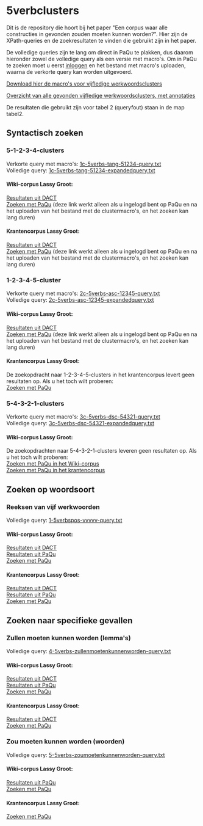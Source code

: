 # 5verbclusters
Dit is de repository die hoort bij het paper "Een corpus waar alle constructies in gevonden zouden moeten kunnen worden?". Hier zijn de XPath-queries en de zoekresultaten te vinden die gebruikt zijn in het paper.

De volledige queries zijn te lang om direct in PaQu te plakken, dus daarom hieronder zowel de volledige query als een versie met macro's. Om in PaQu te zoeken moet u eerst [inloggen](https://www.let.rug.nl/~kleiweg/paqulogin/) en het bestand met macro's uploaden, waarna de verkorte query kan worden uitgevoerd.

[Download hier de macro's voor vijfledige werkwoordsclusters](5v-clustermacros.txt)

[Overzicht van alle gevonden vijfledige werkwoordsclusters, met annotaties](dact-allcorrect-syntactic.csv)

De resultaten die gebruikt zijn voor tabel 2 (queryfout) staan in de map tabel2. 

## Syntactisch zoeken

### 5-1-2-3-4-clusters
Verkorte query met macro's: [1c-5verbs-tang-51234-query.txt](1c-5verbs-tang-51234-query.txt)  
Volledige query: [1c-5verbs-tang-51234-expandedquery.txt](1c-5verbs-tang-51234-expandedquery.txt)  

#### Wiki-corpus Lassy Groot:  
[Resultaten uit DACT](dact-nlwiki-5verbs-tang-generalized-query1c.csv)  
[Zoeken met PaQu](https://paqu.let.rug.nl:8068/xpath?db=lassywiki&xpath=%2F%2Fnode%5B%28%25v%25+and%0D%0A++++++++++++++%28+some+%24x+in+%2F%2Fnode%5B%0D%0A+++++++++++++++++++++++%25vhead%25+and%0D%0A+++++++++++++++++++++++%28+some+%24y+in+%2F%2Fnode%5B%0D%0A+++++++++++++++++++++++++++++++%25v%25+and%0D%0A+++++++++++++++++++++++++++++++%28+some+%24z+in+%2F%2Fnode%5B%25v%25+and%0D%0A+++++++++++++++++++++++++++++++++++++++%28+some+%24n+in+%2F%2Fnode%5B%25v%25%5D%0D%0A+++++++++++++++++++++++++++++++++++++++++satisfies+%28%28%25e%25%3D%24n%2F%25b%25%29%0D%0A+++++++++++++++++++++++++++++++++++++++++and+%25sameclausen%25%29%0D%0A+++++++++++++++++++++++++++++++++++++++++%29%0D%0A+++++++++++++++++++++++++++++++++++++++%5D%0D%0A+++++++++++++++++++++++++++++++++satisfies+%28%28%25e%25%3D%24z%2F%25b%25%29%0D%0A+++++++++++++++++++++++++++++++++and+%25sameclause3%25%29%0D%0A+++++++++++++++++++++++++++++++++%29%0D%0A+++++++++++++++++++++++++++++++%5D%0D%0A+++++++++++++++++++++++++satisfies+%28%28%25e%25%3D%24y%2F%25b%25%29%0D%0A+++++++++++++++++++++++++and+%25sameclause2%25%29%0D%0A+++++++++++++++++++++++++%29%0D%0A+++++++++++++++++++++++%5D%0D%0A+++++++++++++++satisfies+%28%28%25e%25%3D%24x%2F%25b%25%29+%0D%0A+++++++++++++++and+%25sameclause%25%29%0D%0A++++++++++++++%29%0D%0A+++++++++%29%5D&mt=std&xn=100) (deze link werkt alleen als u ingelogd bent op PaQu en na het uploaden van het bestand met de clustermacro's, en het zoeken kan lang duren)

#### Krantencorpus Lassy Groot:  
[Resultaten uit DACT](dact-krant-5verbs-tang-generalized-query1c.csv)  
[Zoeken met PaQu](https://paqu.let.rug.nl:8068/xpath?db=lassynewspapers&xpath=%2F%2Fnode%5B%28%25v%25+and%0D%0A++++++++++++++%28+some+%24x+in+%2F%2Fnode%5B%0D%0A+++++++++++++++++++++++%25vhead%25+and%0D%0A+++++++++++++++++++++++%28+some+%24y+in+%2F%2Fnode%5B%0D%0A+++++++++++++++++++++++++++++++%25v%25+and%0D%0A+++++++++++++++++++++++++++++++%28+some+%24z+in+%2F%2Fnode%5B%25v%25+and%0D%0A+++++++++++++++++++++++++++++++++++++++%28+some+%24n+in+%2F%2Fnode%5B%25v%25%5D%0D%0A+++++++++++++++++++++++++++++++++++++++++satisfies+%28%28%25e%25%3D%24n%2F%25b%25%29%0D%0A+++++++++++++++++++++++++++++++++++++++++and+%25sameclausen%25%29%0D%0A+++++++++++++++++++++++++++++++++++++++++%29%0D%0A+++++++++++++++++++++++++++++++++++++++%5D%0D%0A+++++++++++++++++++++++++++++++++satisfies+%28%28%25e%25%3D%24z%2F%25b%25%29%0D%0A+++++++++++++++++++++++++++++++++and+%25sameclause3%25%29%0D%0A+++++++++++++++++++++++++++++++++%29%0D%0A+++++++++++++++++++++++++++++++%5D%0D%0A+++++++++++++++++++++++++satisfies+%28%28%25e%25%3D%24y%2F%25b%25%29%0D%0A+++++++++++++++++++++++++and+%25sameclause2%25%29%0D%0A+++++++++++++++++++++++++%29%0D%0A+++++++++++++++++++++++%5D%0D%0A+++++++++++++++satisfies+%28%28%25e%25%3D%24x%2F%25b%25%29+%0D%0A+++++++++++++++and+%25sameclause%25%29%0D%0A++++++++++++++%29%0D%0A+++++++++%29%5D&mt=std&xn=100) (deze link werkt alleen als u ingelogd bent op PaQu en na het uploaden van het bestand met de clustermacro's, en het zoeken kan lang duren)

### 1-2-3-4-5-cluster
Verkorte query met macro's: [2c-5verbs-asc-12345-query.txt](2c-5verbs-asc-12345-query.txt)  
Volledige query: [2c-5verbs-asc-12345-expandedquery.txt](2c-5verbs-asc-12345-expandedquery.txt)  

#### Wiki-corpus Lassy Groot:  
[Resultaten uit DACT](dact-nlwiki-5verbs-asc-generalized-query2c.csv)  
[Zoeken met PaQu](https://paqu.let.rug.nl:8068/xpath?db=lassywiki&xpath=%2F%2Fnode%5B%28%25v%25+and%0D%0A++++++++++++++%28+some+%24x+in+%2F%2Fnode%5B%0D%0A+++++++++++++++++++++++%25vhead%25+and%0D%0A+++++++++++++++++++++++%28+some+%24y+in+%2F%2Fnode%5B%0D%0A+++++++++++++++++++++++++++++++%25v%25+and%0D%0A+++++++++++++++++++++++++++++++%28+some+%24z+in+%2F%2Fnode%5B%25v%25+and%0D%0A+++++++++++++++++++++++++++++++++++++++%28+some+%24n+in+%2F%2Fnode%5B%25v%25%5D%0D%0A+++++++++++++++++++++++++++++++++++++++++satisfies+%28%28%25e%25%3D%24n%2F%25b%25%29%0D%0A+++++++++++++++++++++++++++++++++++++++++and+%25sameclausen%25%29%0D%0A+++++++++++++++++++++++++++++++++++++++++%29%0D%0A+++++++++++++++++++++++++++++++++++++++%5D%0D%0A+++++++++++++++++++++++++++++++++satisfies+%28%28%25e%25%3D%24z%2F%25b%25%29%0D%0A+++++++++++++++++++++++++++++++++and+%25sameclause3%25%29%0D%0A+++++++++++++++++++++++++++++++++%29%0D%0A+++++++++++++++++++++++++++++++%5D%0D%0A+++++++++++++++++++++++++satisfies+%28%28%25e%25%3D%24y%2F%25b%25%29%0D%0A+++++++++++++++++++++++++and+%25sameclause2%25%29%0D%0A+++++++++++++++++++++++++%29%0D%0A+++++++++++++++++++++++%5D%0D%0A+++++++++++++++satisfies+%28%28%25b%25%3D%24x%2F%25e%25%2B3%29+%0D%0A+++++++++++++++and+%25sameclause%25%29%0D%0A++++++++++++++%29%0D%0A%29%5D&mt=std&xn=100) (deze link werkt alleen als u ingelogd bent op PaQu en na het uploaden van het bestand met de clustermacro's, en het zoeken kan lang duren)

#### Krantencorpus Lassy Groot:  
De zoekopdracht naar 1-2-3-4-5-clusters in het krantencorpus levert geen resultaten op. Als u het toch wilt proberen:  
[Zoeken met PaQu](https://paqu.let.rug.nl:8068/xpath?db=lassynewspapers&xpath=%2F%2Fnode%5B%28%25v%25+and%0D%0A++++++++++++++%28+some+%24x+in+%2F%2Fnode%5B%0D%0A+++++++++++++++++++++++%25vhead%25+and%0D%0A+++++++++++++++++++++++%28+some+%24y+in+%2F%2Fnode%5B%0D%0A+++++++++++++++++++++++++++++++%25v%25+and%0D%0A+++++++++++++++++++++++++++++++%28+some+%24z+in+%2F%2Fnode%5B%25v%25+and%0D%0A+++++++++++++++++++++++++++++++++++++++%28+some+%24n+in+%2F%2Fnode%5B%25v%25%5D%0D%0A+++++++++++++++++++++++++++++++++++++++++satisfies+%28%28%25e%25%3D%24n%2F%25b%25%29%0D%0A+++++++++++++++++++++++++++++++++++++++++and+%25sameclausen%25%29%0D%0A+++++++++++++++++++++++++++++++++++++++++%29%0D%0A+++++++++++++++++++++++++++++++++++++++%5D%0D%0A+++++++++++++++++++++++++++++++++satisfies+%28%28%25e%25%3D%24z%2F%25b%25%29%0D%0A+++++++++++++++++++++++++++++++++and+%25sameclause3%25%29%0D%0A+++++++++++++++++++++++++++++++++%29%0D%0A+++++++++++++++++++++++++++++++%5D%0D%0A+++++++++++++++++++++++++satisfies+%28%28%25e%25%3D%24y%2F%25b%25%29%0D%0A+++++++++++++++++++++++++and+%25sameclause2%25%29%0D%0A+++++++++++++++++++++++++%29%0D%0A+++++++++++++++++++++++%5D%0D%0A+++++++++++++++satisfies+%28%28%25b%25%3D%24x%2F%25e%25%2B3%29+%0D%0A+++++++++++++++and+%25sameclause%25%29%0D%0A++++++++++++++%29%0D%0A%29%5D&mt=std&xn=100)

### 5-4-3-2-1-clusters
Verkorte query met macro's: [3c-5verbs-dsc-54321-query.txt](3c-5verbs-dsc-54321-query.txt)  
Volledige query: [3c-5verbs-dsc-54321-expandedquery.txt](3c-5verbs-dsc-54321-expandedquery.txt)  

#### Wiki-corpus Lassy Groot: 
De zoekopdrachten naar 5-4-3-2-1-clusters leveren geen resultaten op. Als u het toch wilt proberen:  
[Zoeken met PaQu in het Wiki-corpus](https://paqu.let.rug.nl:8068/xpath?db=lassywiki&xpath=%2F%2Fnode%5B%28%25v%25+and%0D%0A++++++++++++++%28+some+%24x+in+%2F%2Fnode%5B%0D%0A+++++++++++++++++++++++%25v%25+and%0D%0A+++++++++++++++++++++++%28+some+%24y+in+%2F%2Fnode%5B%0D%0A+++++++++++++++++++++++++++++++%25v%25+and%0D%0A+++++++++++++++++++++++++++++++%28+some+%24z+in+%2F%2Fnode%5B%25v%25+and%0D%0A+++++++++++++++++++++++++++++++++++++++%28+some+%24n+in+%2F%2Fnode%5B%25vhead%25%5D%0D%0A+++++++++++++++++++++++++++++++++++++++++satisfies+%28%28%25e%25%3D%24n%2F%25b%25%29%0D%0A+++++++++++++++++++++++++++++++++++++++++and+%25sameclausen%25%29%0D%0A+++++++++++++++++++++++++++++++++++++++++%29%0D%0A+++++++++++++++++++++++++++++++++++++++%5D%0D%0A+++++++++++++++++++++++++++++++++satisfies+%28%28%25e%25%3D%24z%2F%25b%25%29%0D%0A+++++++++++++++++++++++++++++++++and+%25sameclause3%25%29%0D%0A+++++++++++++++++++++++++++++++++%29%0D%0A+++++++++++++++++++++++++++++++%5D%0D%0A+++++++++++++++++++++++++satisfies+%28%28%25e%25%3D%24y%2F%25b%25%29%0D%0A+++++++++++++++++++++++++and+%25sameclause2%25%29%0D%0A+++++++++++++++++++++++++%29%0D%0A+++++++++++++++++++++++%5D%0D%0A+++++++++++++++satisfies+%28%28%25e%25%3D%24x%2F%25b%25%29+%0D%0A+++++++++++++++and+%25sameclause%25%29%0D%0A++++++++++++++%29%0D%0A+++++++++%29%5D&mt=std&xn=100)  
[Zoeken met PaQu in het krantencorpus](https://paqu.let.rug.nl:8068/xpath?db=lassynewspapers&xpath=%2F%2Fnode%5B%28%25v%25+and%0D%0A++++++++++++++%28+some+%24x+in+%2F%2Fnode%5B%0D%0A+++++++++++++++++++++++%25v%25+and%0D%0A+++++++++++++++++++++++%28+some+%24y+in+%2F%2Fnode%5B%0D%0A+++++++++++++++++++++++++++++++%25v%25+and%0D%0A+++++++++++++++++++++++++++++++%28+some+%24z+in+%2F%2Fnode%5B%25v%25+and%0D%0A+++++++++++++++++++++++++++++++++++++++%28+some+%24n+in+%2F%2Fnode%5B%25vhead%25%5D%0D%0A+++++++++++++++++++++++++++++++++++++++++satisfies+%28%28%25e%25%3D%24n%2F%25b%25%29%0D%0A+++++++++++++++++++++++++++++++++++++++++and+%25sameclausen%25%29%0D%0A+++++++++++++++++++++++++++++++++++++++++%29%0D%0A+++++++++++++++++++++++++++++++++++++++%5D%0D%0A+++++++++++++++++++++++++++++++++satisfies+%28%28%25e%25%3D%24z%2F%25b%25%29%0D%0A+++++++++++++++++++++++++++++++++and+%25sameclause3%25%29%0D%0A+++++++++++++++++++++++++++++++++%29%0D%0A+++++++++++++++++++++++++++++++%5D%0D%0A+++++++++++++++++++++++++satisfies+%28%28%25e%25%3D%24y%2F%25b%25%29%0D%0A+++++++++++++++++++++++++and+%25sameclause2%25%29%0D%0A+++++++++++++++++++++++++%29%0D%0A+++++++++++++++++++++++%5D%0D%0A+++++++++++++++satisfies+%28%28%25e%25%3D%24x%2F%25b%25%29+%0D%0A+++++++++++++++and+%25sameclause%25%29%0D%0A++++++++++++++%29%0D%0A+++++++++%29%5D&mt=std&xn=100)
## Zoeken op woordsoort

### Reeksen van vijf werkwoorden
Volledige query: [1-5verbspos-vvvvv-query.txt](1-5verbspos-vvvvv-query.txt)  

#### Wiki-corpus Lassy Groot:  
[Resultaten uit DACT](dact-nlwiki-5verbspos-query1.csv)  
[Resultaten uit PaQu](paqu-nlwiki-5verbspos-query1.txt)  
[Zoeken met PaQu](https://paqu.let.rug.nl:8068/xpath?db=lassywiki&xpath=%2F%2Fnode%5B%28%40pos%3D%22verb%22+and+%28number%28%40end%29%3D%2F%2Fnode%5B%40pos%3D%22verb%22+and+%28number%28%40end%29%3D%2F%2Fnode%5B%40pos%3D%22verb%22+and+%28number%28%40end%29%3D%2F%2Fnode%5B%40pos%3D%22verb%22+and+%28number%28%40end%29%3D%2F%2Fnode%5B%40pos%3D%22verb%22%5D%2Fnumber%28%40begin%29%29%5D%2Fnumber%28%40begin%29%29%5D%2Fnumber%28%40begin%29%29%5D%2Fnumber%28%40begin%29%29%29%5D&mt=std&xn=100)

#### Krantencorpus Lassy Groot:  
[Resultaten uit DACT](dact-krant-5verbspos-query1.csv)  
[Resultaten uit PaQu](paqu-kranten-5verbspos-query1.txt)  
[Zoeken met PaQu](https://paqu.let.rug.nl:8068/xpath?db=lassynewspapers&xpath=%2F%2Fnode%5B%28%40pos%3D%22verb%22+and+%28number%28%40end%29%3D%2F%2Fnode%5B%40pos%3D%22verb%22+and+%28number%28%40end%29%3D%2F%2Fnode%5B%40pos%3D%22verb%22+and+%28number%28%40end%29%3D%2F%2Fnode%5B%40pos%3D%22verb%22+and+%28number%28%40end%29%3D%2F%2Fnode%5B%40pos%3D%22verb%22%5D%2Fnumber%28%40begin%29%29%5D%2Fnumber%28%40begin%29%29%5D%2Fnumber%28%40begin%29%29%5D%2Fnumber%28%40begin%29%29%29%5D&mt=std&xn=100)

## Zoeken naar specifieke gevallen

### Zullen moeten kunnen worden (lemma's)
Volledige query: [4-5verbs-zullenmoetenkunnenworden-query.txt](4-5verbs-zullenmoetenkunnenworden-query.txt)  

#### Wiki-corpus Lassy Groot:  
[Resultaten uit DACT](dact-nlwiki-zullenmoetenkunnenworden-lemma.csv)  
[Resultaten uit PaQu](paqu-nlwiki-zullenmoetenkunnenworden-lemma.txt)  
[Zoeken met PaQu](https://paqu.let.rug.nl:8068/xpath?db=lassywiki&xpath=%2F%2Fnode%5B%28%40lemma%3D%22zullen%22+and+%28number%28%40end%29%3D%2F%2Fnode%5B%40lemma%3D%22moeten%22+and+%28number%28%40end%29%3D%2F%2Fnode%5B%40lemma%3D%22kunnen%22+and+%28number%28%40end%29%3D%2F%2Fnode%5B%40lemma%3D%22worden%22%5D%2Fnumber%28%40begin%29%29%5D%2Fnumber%28%40begin%29%29%5D%2Fnumber%28%40begin%29%29%29%5D&mt=std&xn=100)

#### Krantencorpus Lassy Groot:  
[Resultaten uit DACT](dact-krant-zullenmoetenkunnenworden-lemma.csv)   
[Zoeken met PaQu](https://paqu.let.rug.nl:8068/xpath?db=lassynewspapers&xpath=%2F%2Fnode%5B%28%40lemma%3D%22zullen%22+and+%28number%28%40end%29%3D%2F%2Fnode%5B%40lemma%3D%22moeten%22+and+%28number%28%40end%29%3D%2F%2Fnode%5B%40lemma%3D%22kunnen%22+and+%28number%28%40end%29%3D%2F%2Fnode%5B%40lemma%3D%22worden%22%5D%2Fnumber%28%40begin%29%29%5D%2Fnumber%28%40begin%29%29%5D%2Fnumber%28%40begin%29%29%29%5D&mt=std&xn=100)

### Zou moeten kunnen worden (woorden)
Volledige query: [5-5verbs-zoumoetenkunnenworden-query.txt](5-5verbs-zoumoetenkunnenworden-query.txt)  

#### Wiki-corpus Lassy Groot:  
[Resultaten uit PaQu](paqu-nlwiki-zoumoetenkunnenworden-word.txt)  
[Zoeken met PaQu](https://paqu.let.rug.nl:8068/xpath?db=lassywiki&xpath=%2F%2Fnode%5B%28%40word%3D%22zou%22+and+%28%25e%25%3D%2F%2Fnode%5B%40word%3D%22moeten%22+and+%28%25e%25%3D%2F%2Fnode%5B%40word%3D%22kunnen%22+and+%28%25e%25%3D%2F%2Fnode%5B%40word%3D%22worden%22%5D%2F%25b%25%29%5D%2F%25b%25%29%5D%2F%25b%25%29%29%5D&mt=std&xn=100)

#### Krantencorpus Lassy Groot:  
[Zoeken met PaQu](https://paqu.let.rug.nl:8068/xpath?db=lassynewspapers&xpath=%2F%2Fnode%5B%28%40word%3D%22zou%22+and+%28%25e%25%3D%2F%2Fnode%5B%40word%3D%22moeten%22+and+%28%25e%25%3D%2F%2Fnode%5B%40word%3D%22kunnen%22+and+%28%25e%25%3D%2F%2Fnode%5B%40word%3D%22worden%22%5D%2F%25b%25%29%5D%2F%25b%25%29%5D%2F%25b%25%29%29%5D&mt=std&xn=100)

